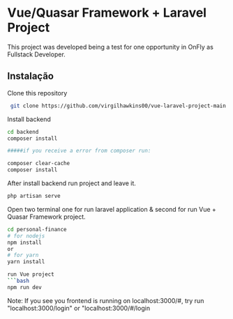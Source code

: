 # Vue/Quasar Framework + Laravel Project

This project was developed being a test for one opportunity in OnFly as Fullstack Developer.

## Instalação

Clone this repository

```bash
 git clone https://github.com/virgilhawkins00/vue-laravel-project-main
```

Install backend
```bash
cd backend
composer install

#####if you receive a error from composer run:

composer clear-cache
composer install
```
After install backend run project and leave it.
```bash
php artisan serve
```
Open two terminal one for run laravel application & second for run Vue + Quasar Framework project.
```bash
cd personal-finance
# for nodejs
npm install 
or
# for yarn
yarn install

run Vue project
```bash
npm run dev
```

Note: 
If you see you frontend is running on localhost:3000/#, try run "localhost:3000/login" or "localhost:3000/#/login
